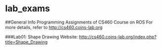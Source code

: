 # lab_exams
##General Info
Programming Assignments of CS460 Course on ROS
For more details, refer to http://cs460.coins-lab.org

###Lab01: Shape Drawing
Website: http://cs460.coins-lab.org/index.php?title=Shape_Drawing
